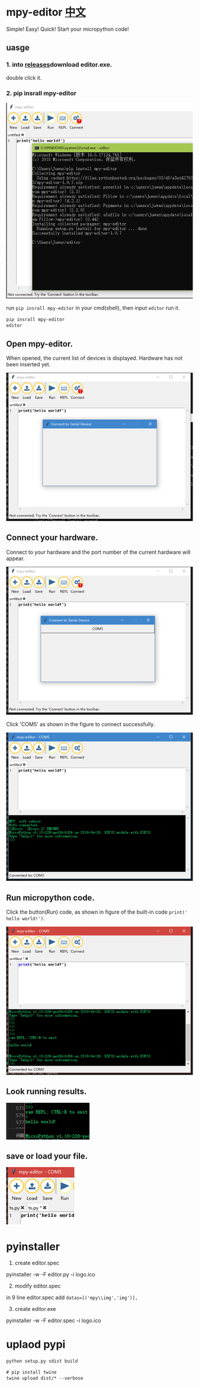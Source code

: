 # mpy-editor [中文](README.md)

Simple! Easy! Quick! Start your micropython code!

## uasge

### 1. into [releases](https://github.com/junhuanchen/mpy-editor/releases)download editor.exe.

double click it.

### 2. pip insrall mpy-editor

![](readme/01.png)

run `pip insrall mpy-editor` in your cmd(shell), then input `editor` run it.

```shell
pip insrall mpy-editor
editor
```

## Open mpy-editor.

When opened, the current list of devices is displayed. Hardware has not been inserted yet.

![](readme/02.png)

## Connect your hardware.

Connect to your hardware and the port number of the current hardware will appear.

![](readme/03.png)

Click 'COM5' as shown in the figure to connect successfully.

![](readme/05.png)

## Run micropython code.

Click the button(Run) code, as shown in figure of the built-in code `print(' hello world!')`.

![](readme/07.png)

## Look running results.

![](readme/09.png)

## save or load your file.

![](readme/11.png)

# pyinstaller

1. create editor.spec

pyinstaller -w -F editor.py -i logo.ico

2. modify editor.spec

in 9 line editor.spec add `datas=[('mpy\\img','img')],`

3. create editor.exe

pyinstaller -w -F editor.spec -i logo.ico

# uplaod pypi

```shell
python setup.py sdist build
```

```shell
# pip install twine
twine upload dist/* --verbose
```

